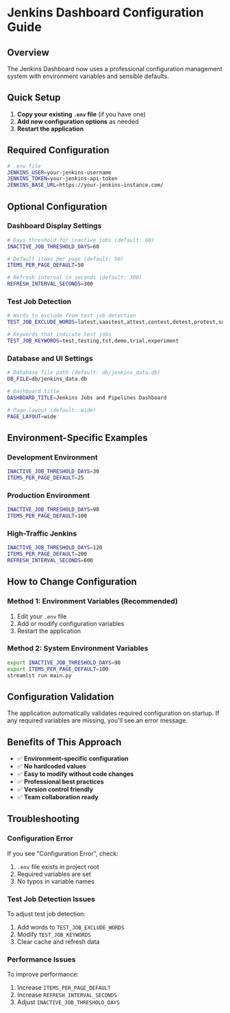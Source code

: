 # Jenkins Dashboard Configuration Guide

## Overview

The Jenkins Dashboard now uses a professional configuration management system with environment variables and sensible defaults.

## Quick Setup

1. **Copy your existing `.env` file** (if you have one)
2. **Add new configuration options** as needed
3. **Restart the application**

## Required Configuration

```bash
# .env file
JENKINS_USER=your-jenkins-username
JENKINS_TOKEN=your-jenkins-api-token
JENKINS_BASE_URL=https://your-jenkins-instance.com/
```

## Optional Configuration

### Dashboard Display Settings

```bash
# Days threshold for inactive jobs (default: 60)
INACTIVE_JOB_THRESHOLD_DAYS=60

# Default items per page (default: 50)
ITEMS_PER_PAGE_DEFAULT=50

# Refresh interval in seconds (default: 300)
REFRESH_INTERVAL_SECONDS=300
```

### Test Job Detection

```bash
# Words to exclude from test job detection
TEST_JOB_EXCLUDE_WORDS=latest,saastest,attest,contest,detest,protest,suggest,request,rest,nest,west,east,best,manifest,testament,testimony,testosterone,testicular,testify,testimonial,testable,tested

# Keywords that indicate test jobs
TEST_JOB_KEYWORDS=test,testing,tst,demo,trial,experiment
```

### Database and UI Settings

```bash
# Database file path (default: db/jenkins_data.db)
DB_FILE=db/jenkins_data.db

# Dashboard title
DASHBOARD_TITLE=Jenkins Jobs and Pipelines Dashboard

# Page layout (default: wide)
PAGE_LAYOUT=wide
```

## Environment-Specific Examples

### Development Environment
```bash
INACTIVE_JOB_THRESHOLD_DAYS=30
ITEMS_PER_PAGE_DEFAULT=25
```

### Production Environment
```bash
INACTIVE_JOB_THRESHOLD_DAYS=90
ITEMS_PER_PAGE_DEFAULT=100
```

### High-Traffic Jenkins
```bash
INACTIVE_JOB_THRESHOLD_DAYS=120
ITEMS_PER_PAGE_DEFAULT=200
REFRESH_INTERVAL_SECONDS=600
```

## How to Change Configuration

### Method 1: Environment Variables (Recommended)
1. Edit your `.env` file
2. Add or modify configuration variables
3. Restart the application

### Method 2: System Environment Variables
```bash
export INACTIVE_JOB_THRESHOLD_DAYS=90
export ITEMS_PER_PAGE_DEFAULT=100
streamlit run main.py
```

## Configuration Validation

The application automatically validates required configuration on startup. If any required variables are missing, you'll see an error message.

## Benefits of This Approach

- ✅ **Environment-specific configuration**
- ✅ **No hardcoded values**
- ✅ **Easy to modify without code changes**
- ✅ **Professional best practices**
- ✅ **Version control friendly**
- ✅ **Team collaboration ready**

## Troubleshooting

### Configuration Error
If you see "Configuration Error", check:
1. `.env` file exists in project root
2. Required variables are set
3. No typos in variable names

### Test Job Detection Issues
To adjust test job detection:
1. Add words to `TEST_JOB_EXCLUDE_WORDS`
2. Modify `TEST_JOB_KEYWORDS`
3. Clear cache and refresh data

### Performance Issues
To improve performance:
1. Increase `ITEMS_PER_PAGE_DEFAULT`
2. Increase `REFRESH_INTERVAL_SECONDS`
3. Adjust `INACTIVE_JOB_THRESHOLD_DAYS` 